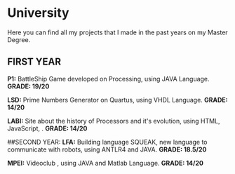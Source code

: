 # University

Here you can find all my projects that I made in the past years on my Master Degree.

## FIRST YEAR
**P1:** BattleShip Game developed on Processing, using JAVA Language. **GRADE: 19/20**

**LSD:** Prime Numbers Generator on Quartus, using VHDL Language. **GRADE: 14/20**

**LABI:** Site about the history of Processors and it's evolution, using HTML, JavaScript, . **GRADE: 14/20**


##SECOND YEAR:
**LFA:** Building language SQUEAK, new language to communicate with robots, using ANTLR4 and JAVA. **GRADE: 18.5/20**

**MPEI:** Videoclub , using JAVA and Matlab Language. **GRADE: 14/20**
